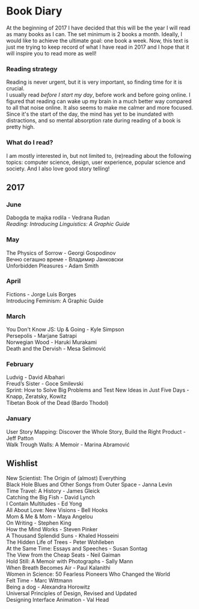 # Book Diary
At the beginning of 2017 I have decided that this will be the year I will read as many books as I can. The set minimum is 2 books a month. Ideally, I would like to achieve the ultimate goal: one book a week. Now, this text is just me trying to keep record of what I have read in 2017 and I hope that it will inspire you to read more as well!

### Reading strategy
Reading is never urgent, but it is very important, so finding time for it is crucial.  
I usually read _before I start my day_, before work and before going online. I figured that reading can wake up my brain in a much better way compared to all that noise online. It also seems to make me calmer and more focused. Since it's the start of the day, the mind has yet to be inundated with distractions, and so mental absorption rate during reading of a book is pretty high.

### What do I read?
I am mostly interested in, but not limited to, (re)reading about the following topics: computer science, design, user experience, popular science and society. And I also love good story telling!

## 2017  
### June   
Dabogda te majka rodila - Vedrana Rudan  
_Reading: Introducing Linguistics: A Graphic Guide_  

### May  
The Physics of Sorrow - Georgi Gospodinov  
Вечно сегашно време - Владимир Јанковски  
Unforbidden Pleasures - Adam Smith  

### April  
Fictions - Jorge Luis Borges  
Introducing Feminism: A Graphic Guide

### March  
You Don't Know JS: Up & Going - Kyle Simpson   
Persepolis - Marjane Satrapi  
Norwegian Wood - Haruki Murakami  
Death and the Dervish - Mesa Selimović  

### February
Ludvig - David Albahari  
Freud’s Sister - Goce Smilevski  
Sprint: How to Solve Big Problems and Test New Ideas in Just Five Days - Knapp, Zeratsky, Kowitz  
Tibetan Book of the Dead (Bardo Thodol)

### January
User Story Mapping: Discover the Whole Story, Build the Right Product - Jeff Patton  
Walk Trough Walls: A Memoir - Marina Abramović

## Wishlist
New Scientist: The Origin of (almost) Everything  
Black Hole Blues and Other Songs from Outer Space - Janna Levin  
Time Travel: A History - James Gleick  
Catching the Big Fish - David Lynch  
I Contain Multitudes - Ed Yong  
All About Love: New Visions - Bell Hooks  
Mom & Me & Mom - Maya Angelou  
On Writing - Stephen King  
How the Mind Works - Steven Pinker  
A Thousand Splendid Suns - Khaled Hosseini  
The Hidden Life of Trees - Peter Wohlleben  
At the Same Time: Essays and Speeches - Susan Sontag  
The View from the Cheap Seats - Neil Gaiman  
Hold Still: A Memoir with Photographs - Sally Mann  
When Breath Becomes Air - Paul Kalanithi  
Women in Science: 50 Fearless Pioneers Who Changed the World  
Felt Time - Marc Wittmann  
Being a dog - Alexandra Horowitz  
Universal Principles of Design, Revised and Updated  
Designing Interface Animation - Val Head
